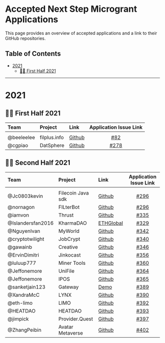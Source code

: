 # Accepted Next Step Microgrant Applications <!-- omit in toc -->

This page provides an overview of accepted applications and a link to their GitHub repositories.

## Table of Contents <!-- omit in toc -->

- [2021](#2021)
  - [:surfing_woman: First Half 2021](#surfing_woman---first-half-2021)
  
---

# 2021

## :surfing_woman: First Half 2021

| Team | Project | Link | Application Issue Link | 
| :--- | :------ | :--- | :--------: | 
|      |         |      |            |
| @beeleelee | filplus.info | [Github](https://github.com/filedrive-team/filplus-info)| [#82](https://github.com/filecoin-project/devgrants/issues/270) |
| @cgpiao | DatSphere | [Github](https://github.com/cgpiao/datsphere)| [#278](https://github.com/filecoin-project/devgrants/issues/278) |

## :surfing_woman: Second Half 2021
| Team | Project | Link | Application Issue Link | 
| :--- | :------ | :--- | :--------: | 
|      |         |      |            |
| @Jc0803kevin | Filecoin Java sdk| [Github](https://github.com/jc0803kevin/FilecoinJ)| [#296](https://github.com/filecoin-project/devgrants/issues/296) |
| @nornagon | FILterBot | [Github](https://github.com/galen-mcandrew/FILterBot)| [#296](https://github.com/filecoin-project/devgrants/issues/303) |
| @iamvon | Thrust | [Github](https://github.com/iamvon/thrust-vscode-extension)| [#335](https://github.com/filecoin-project/devgrants/issues/335) |
| @Islandersfan2016 | KharmaDAO | [ETHGlobal](https://showcase.ethglobal.com/hackfs2021/kharma)| [#329](https://github.com/filecoin-project/devgrants/issues/329) |
| @NguyenIvan | MyWorld | [Github](https://github.com/NguyenIvan/MyWorld)| [#342](https://github.com/filecoin-project/devgrants/issues/342) |
| @cryptotwilight | JobCrypt | [Github](https://github.com/cryptotwilight/jobcrypt)| [#340](https://github.com/filecoin-project/devgrants/issues/340) |
| @gawainb  | Creative | [Github](https://github.com/g2entgroup/creative-ui-2.2)| [#346](https://github.com/filecoin-project/devgrants/issues/346) |
| @ErvinDimitri  | Jinkocast | [Github](https://github.com/ErvinDimitri/Jinkocast)| [#356](https://github.com/filecoin-project/devgrants/issues/356) |
| @luluup777  | Miner Tools | [Github](https://github.com/luluup777)| [#360](https://github.com/filecoin-project/devgrants/issues/360) |
| @Jeffonemore | UniFile | [Github](https://github.com/StorerOS/UniFile)| [#364](https://github.com/filecoin-project/devgrants/issues/364) |
| @Jeffonemore | IPOS | [Github](https://github.com/StorerOS/IPOS)| [#365](https://github.com/filecoin-project/devgrants/issues/365) |
| @sanketjain123 | Gateway | [Demo](https://drive.google.com/file/d/1pUqQN-z3W8Vq6__U-skYkcpEohYK3GcZ/view)| [#389](https://github.com/filecoin-project/devgrants/issues/389) |
| @XandraMcC | LYNX | [Github](https://github.com/LYNX-Technologies)| [#390](https://github.com/filecoin-project/devgrants/issues/390) |
| @eth-limo  | LIMO | [Github](https://github.com/eth-limo/eth.limo)| [#392](https://github.com/filecoin-project/devgrants/issues/392) |
| @HEATDAO  | HEATDAO | [Github](https://github.com/HEATDAO/HEATDAO)| [#393](https://github.com/filecoin-project/devgrants/issues/393) |
| @jimpick  | Provider.Quest | [Github](https://github.com/jimpick/provider-quest-spark)| [#397](https://github.com/filecoin-project/devgrants/issues/397) |
| @ZhangPeibin  | Avatar Metaverse | [Github](https://github.com/ZhangPeibin/AvatarMetaverse)| [#402](https://github.com/filecoin-project/devgrants/issues/402) |
